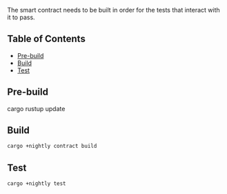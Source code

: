 The smart contract needs to be built in order for the tests that interact with it to pass.

## Table of Contents<!-- omit in toc -->

- [Pre-build](#pre-build)
- [Build](#build)
- [Test](#test)

## Pre-build
cargo rustup update

## Build
```sh
cargo +nightly contract build
```

## Test

```sh
cargo +nightly test
```
